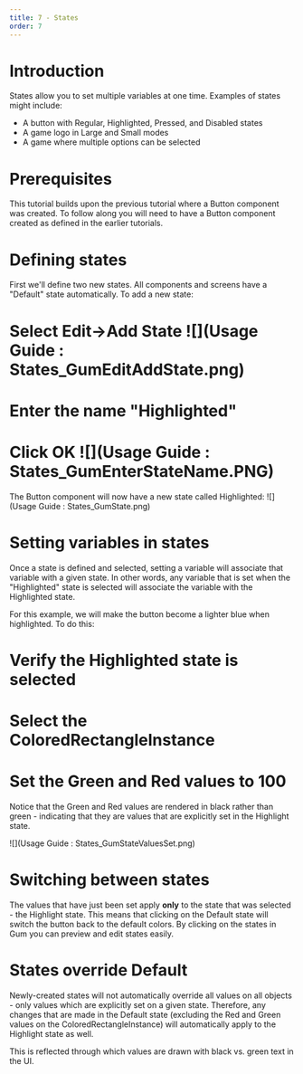 ```yaml
---
title: 7 - States
order: 7
---
```



# Introduction
States allow you to set multiple variables at one time.  Examples of states might include:

* A button with Regular, Highlighted, Pressed, and Disabled states
* A game logo in Large and Small modes
* A game where multiple options can be selected

# Prerequisites
This tutorial builds upon the previous tutorial where a Button component was created.  To follow along you will need to have a Button component created as defined in the earlier tutorials.

# Defining states
First we'll define two new states.  All components and screens have a "Default" state automatically.  To add a new state:

# Select Edit->Add State ![](Usage Guide : States_GumEditAddState.png)
# Enter the name "Highlighted"
# Click OK ![](Usage Guide : States_GumEnterStateName.PNG)

The Button component will now have a new state called Highlighted:
![](Usage Guide : States_GumState.png)

# Setting variables in states
Once a state is defined and selected, setting a variable will associate that variable with a given state.  In other words, any variable that is set when the "Highlighted" state is selected will associate the variable with the Highlighted state.

For this example, we will make the button become a lighter blue when highlighted.  To do this:

# Verify the Highlighted state is selected
# Select the ColoredRectangleInstance
# Set the Green and Red values to 100

Notice that the Green and Red values are rendered in black rather than green - indicating that they are values that are explicitly set in the Highlight state.  

![](Usage Guide : States_GumStateValuesSet.png)

# Switching between states
The values that have just been set apply **only** to the state that was selected - the Highlight state.  This means that clicking on the Default state will switch the button back to the default colors.  By clicking on the states in Gum you can preview and edit states easily.

# States override Default
Newly-created states will not automatically override all values on all objects - only values which are explicitly set on a given state.  Therefore, any changes that are made in the Default state (excluding the Red and Green values on the ColoredRectangleInstance) will automatically apply to the Highlight state as well.  

This is reflected through which values are drawn with black vs. green text in the UI.